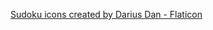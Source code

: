 <a href="https://www.flaticon.com/free-icons/sudoku" title="sudoku icons">Sudoku icons created by Darius Dan - Flaticon</a>
